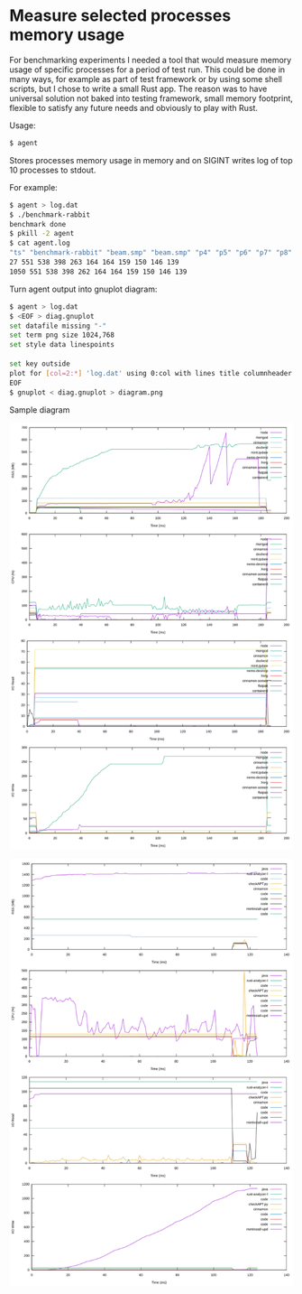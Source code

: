 Measure selected processes memory usage
=======================================

For benchmarking experiments I needed a tool that would measure memory usage of specific processes
for a period of test run. This could be done in many ways, for example as part of test framework
or by using some shell scripts, but I chose to
write a small Rust app. The reason was to have universal solution
not baked into testing framework, small memory footprint, flexible to satisfy any
future needs and obviously to play with Rust.

Usage:

```bash
$ agent
```

Stores processes memory usage in memory and on SIGINT writes log of top 10 processes to stdout.

For example:

```bash
$ agent > log.dat
$ ./benchmark-rabbit
benchmark done
$ pkill -2 agent
$ cat agent.log
"ts" "benchmark-rabbit" "beam.smp" "beam.smp" "p4" "p5" "p6" "p7" "p8" "p9" "p10"
27 551 538 398 263 164 164 159 150 146 139
1050 551 538 398 262 164 164 159 150 146 139
```

Turn agent output into gnuplot diagram:

```bash
$ agent > log.dat
$ <EOF > diag.gnuplot
set datafile missing "-"
set term png size 1024,768
set style data linespoints

set key outside
plot for [col=2:*] 'log.dat' using 0:col with lines title columnheader
EOF
$ gnuplot < diag.gnuplot > diagram.png
```

Sample diagram

![Sample diagram](sample.svg)

![Sample diagram](sample-es.svg)
